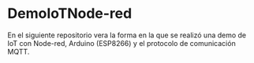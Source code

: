 # DemoIoTNode-red
En el siguiente repositorio vera la forma en la que se realizó una demo de IoT con Node-red, Arduino (ESP8266) y el protocolo de comunicación MQTT.
